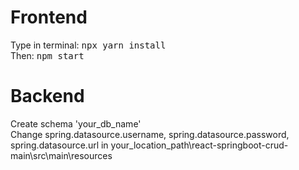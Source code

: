 # Frontend

Type in terminal: <kbd> npx yarn install</kbd> <br />
Then: <kbd>npm start</kbd>

# Backend
Create schema 'your_db_name' <br />
Change spring.datasource.username, spring.datasource.password, spring.datasource.url in your_location_path\react-springboot-crud-main\src\main\resources
